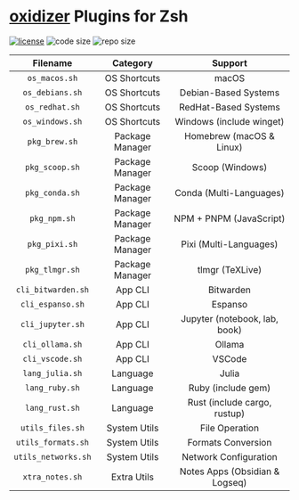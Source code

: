 # [oxidizer](https://github.com/ivaquero/oxidizer) Plugins for Zsh

[![license](https://img.shields.io/github/license/ivaquero/oxplugins)](https://github.com/ivaquero/oxplugins/blob/master/LICENSE)
![code size](https://img.shields.io/github/languages/code-size/ivaquero/oxplugins.svg)
![repo size](https://img.shields.io/github/repo-size/ivaquero/oxplugins.svg)

|      Filename       |    Category     |            Support             |
| :-----------------: | :-------------: | :----------------------------: |
|    `os_macos.sh`    |  OS Shortcuts   |             macOS              |
|   `os_debians.sh`   |  OS Shortcuts   |      Debian-Based Systems      |
|   `os_redhat.sh`    |  OS Shortcuts   |      RedHat-Based Systems      |
|   `os_windows.sh`   |  OS Shortcuts   |    Windows (include winget)    |
|    `pkg_brew.sh`    | Package Manager |    Homebrew (macOS & Linux)    |
|   `pkg_scoop.sh`    | Package Manager |        Scoop (Windows)         |
|   `pkg_conda.sh`    | Package Manager |    Conda (Multi-Languages)     |
|    `pkg_npm.sh`     | Package Manager |    NPM + PNPM (JavaScript)     |
|    `pkg_pixi.sh`    | Package Manager |     Pixi (Multi-Languages)     |
|   `pkg_tlmgr.sh`    | Package Manager |        tlmgr (TeXLive)         |
| `cli_bitwarden.sh`  |     App CLI     |           Bitwarden            |
|  `cli_espanso.sh`   |     App CLI     |            Espanso             |
|  `cli_jupyter.sh`   |     App CLI     | Jupyter (notebook, lab, book)  |
|   `cli_ollama.sh`   |     App CLI     |             Ollama             |
|   `cli_vscode.sh`   |     App CLI     |             VSCode             |
|   `lang_julia.sh`   |    Language     |             Julia              |
|   `lang_ruby.sh`    |    Language     |       Ruby (include gem)       |
|   `lang_rust.sh`    |    Language     |  Rust (include cargo, rustup)  |
|  `utils_files.sh`   |  System Utils   |         File Operation         |
| `utils_formats.sh`  |  System Utils   |       Formats Conversion       |
| `utils_networks.sh` |  System Utils   |     Network Configuration      |
|   `xtra_notes.sh`   |   Extra Utils   | Notes Apps (Obsidian & Logseq) |
